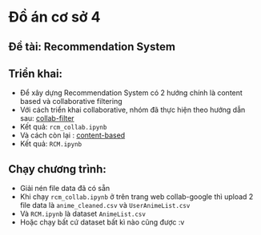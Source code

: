 # Đồ án cơ sở 4
## Đề tài: Recommendation System

## Triển khai:

- Để xây dựng Recommendation System có 2 hướng chính là content based  và collaborative filtering
- Với cách triển khai collaborative, nhóm đã thực hiện theo hướng dẫn sau: [collab-filter](https://youtu.be/3ecNC-So0r4)
- Kết quả: `rcm_collab.ipynb`
- Và cách còn lại : [content-based](https://youtu.be/7rEagFH9tQg)
- Kết quả: `RCM.ipynb`

## Chạy chương trình:
- Giải nén file data đã có sẵn
- Khi chạy `rcm_collab.ipynb` ở trên trang web collab-google thì upload 2 file data là `anime_cleaned.csv` và `UserAnimeList.csv` 
- Và `RCM.ipynb` là dataset `AnimeList.csv`
- Hoặc chạy bất cứ dataset bất kì nào cũng được :v